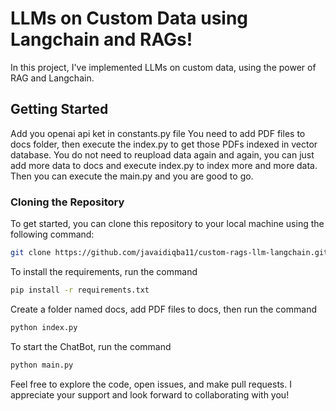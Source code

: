 # LLMs on Custom Data using Langchain and RAGs!

In this project, I've implemented LLMs on custom data, using the power of RAG and Langchain.

## Getting Started

Add you openai api ket in constants.py file
You need to add PDF files to docs folder, then execute the index.py to get those PDFs indexed in vector database.
You do not need to reupload data again and again, you can just add more data to docs and execute index.py to index more and more data.
Then you can execute the main.py and you are good to go.

### Cloning the Repository

To get started, you can clone this repository to your local machine using the following command:

```bash
git clone https://github.com/javaidiqba11/custom-rags-llm-langchain.git
```

To install the requirements, run the command

```bash
pip install -r requirements.txt
```

Create a folder named docs, add PDF files to docs, then run the command

```bash
python index.py
```

To start the ChatBot, run the command
```bash
python main.py
```

Feel free to explore the code, open issues, and make pull requests. I appreciate your support and look forward to collaborating with you!
